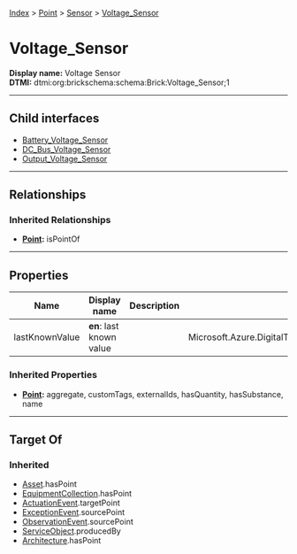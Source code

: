 [Index](../../../index.md) > [Point](../../Point.md) > [Sensor](../Sensor.md) > [Voltage_Sensor](#)
# Voltage_Sensor

**Display name:** Voltage Sensor<br />
**DTMI:** dtmi:org:brickschema:schema:Brick:Voltage_Sensor;1

---

## Child interfaces
* [Battery_Voltage_Sensor](Battery_Voltage_Sensor.md)
* [DC_Bus_Voltage_Sensor](DC_Bus_Voltage_Sensor.md)
* [Output_Voltage_Sensor](Output_Voltage_Sensor.md)

---

## Relationships

### Inherited Relationships
* **[Point](../../Point.md):** isPointOf

---

## Properties

|Name|Display name|Description|Schema|Writable|
|-|-|-|-|-|
|lastKnownValue|**en**: last known value||Microsoft.Azure.DigitalTwins.Parser.Models.DTObjectInfo|True|
### Inherited Properties
* **[Point](../../Point.md):** aggregate, customTags, externalIds, hasQuantity, hasSubstance, name

---

## Target Of
### Inherited
* [Asset](../../../Asset/Asset.md).hasPoint
* [EquipmentCollection](../../../Collection/EquipmentCollection.md).hasPoint
* [ActuationEvent](../../../Event/PointEvent/ActuationEvent.md).targetPoint
* [ExceptionEvent](../../../Event/PointEvent/ExceptionEvent.md).sourcePoint
* [ObservationEvent](../../../Event/PointEvent/ObservationEvent.md).sourcePoint
* [ServiceObject](../../../Information/ServiceObject/ServiceObject.md).producedBy
* [Architecture](../../../Space/Architecture/Architecture.md).hasPoint
